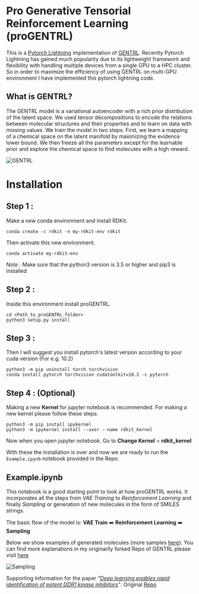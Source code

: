 # Pro Generative Tensorial Reinforcement Learning (proGENTRL) 

This is a [Pytorch Lightning](https://github.com/PyTorchLightning/pytorch-lightning) implementation of [GENTRL](https://github.com/insilicomedicine/gentrl). Recently Pytorch Lightning has gained much popularity due to its lightweight framework and flexibility with handling multiple devices from a single GPU to a HPC cluster. So in order to maximize the efficiency of using GENTRL on multi-GPU environment I have implemented this pytorch lightning code.

## What is GENTRL?
The GENTRL model is a variational autoencoder with a rich prior distribution of the latent space. We used tensor decompositions to encode the relations between molecular structures and their properties and to learn on data with missing values. We train the model in two steps. First, we learn a mapping of a chemical space on the latent manifold by maximizing the evidence lower bound. We then freeze all the parameters except for the learnable prior and explore the chemical space to find molecules with a high reward.

![GENTRL](https://raw.githubusercontent.com/Bibyutatsu/proGENTRL/master/images/gentrl.png)

# Installation

## Step 1 :
Make a new conda environment and install RDKit.
```
conda create -c rdkit -n my-rdkit-env rdkit
```
Then activate this new environment.
```
conda activate my-rdkit-env
```
*Note :*  Make sure that the python3 version is 3.5 or higher and pip3 is installed

## Step 2 :
Inside this environment install proGENTRL.
```
cd <Path_to_proGENTRL_folder>
python3 setup.py install
```

## Step 3 :
Then I will suggest you install pytorch's latest version according to your cuda version (For e.g. 10.2)
```
python3 -m pip uninstall torch torchvision
conda install pytorch torchvision cudatoolkit=10.2 -c pytorch
```

## Step 4 : (Optional)
Making a new **Kernel** for jupyter notebook is recommended. For making a new kernel please follow these steps.
```
python3 -m pip install ipykernel
python3 -m ipykernel install --user --name rdkit_kernel
```
Now when you open jupyter notebook. Go to **Change Kernel** > **rdkit_kernel**

With these the installation is over and now we are ready to run the `Example.ipynb` notebook provided in the Repo.

## Example.ipynb

This notebook is a good starting point to look at how proGENTRL works. It incorporates all the steps from *VAE Training* to *Reinforcement Learning* and finally *Sampling* or generation of new molecules in the form of SMILES strings.

The basic flow of the model is:
**VAE Train** :arrow_right: **Reinforcement Learning** :arrow_right: **Sampling**

Below we show examples of generated molecules (more samples [here](https://github.com/Bibyutatsu/GENTRL/blob/master/images/Sampling_big.png)). You can find more explanations in my originarlly forked Repo of GENTRL please visit [here](https://github.com/Bibyutatsu/GENTRL)

![Sampling](https://raw.githubusercontent.com/Bibyutatsu/proGENTRL/master/images/Sampling.jpeg)


Supporting Information for the paper _"[Deep learning enables rapid identification of potent DDR1 kinase inhibitors](https://www.nature.com/articles/s41587-019-0224-x)"_.
Original [Repo](https://github.com/insilicomedicine/gentrl)